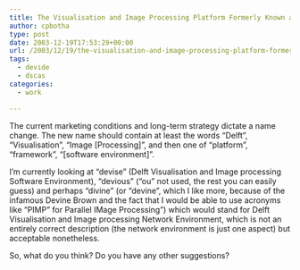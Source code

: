 ```yaml
---
title: The Visualisation and Image Processing Platform Formerly Known as DSCAS3
author: cpbotha
type: post
date: 2003-12-19T17:53:29+00:00
url: /2003/12/19/the-visualisation-and-image-processing-platform-formerly-known-as-dscas3/
tags:
  - devide
  - dscas
categories:
  - work

---
```

The current marketing conditions and long-term strategy dictate a name
change. The new name should contain at least the words &#8220;Delft&#8221;,
&#8220;Visualisation&#8221;, &#8220;Image [Processing]&#8221;, and then one of
&#8220;platform&#8221;, &#8220;framework&#8221;, &#8220;[software
environment]&#8221;.

I&#8217;m currently looking at &#8220;devise&#8221; (Delft Visualisation and
Image processing Software Environment), &#8220;devious&#8221;
(&#8220;ou&#8221; not used, the rest you can easily guess) and perhaps
&#8220;divine&#8221; (or &#8220;devine&#8221;, which I like more, because of
the infamous Devine Brown and the fact that I would be able to use acronyms
like &#8220;PIMP&#8221; for Parallel IMage Processing&#8221;) which would
stand for Delft Visualisation and Image processing Network Environment, which
is not an entirely correct description (the network environment is just one
aspect) but acceptable nonetheless.

So, what do you think? Do you have any other suggestions?
